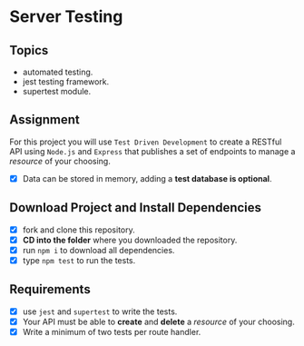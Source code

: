 # Server Testing

## Topics

- automated testing.
- jest testing framework.
- supertest module.

## Assignment

For this project you will use `Test Driven Development` to create a RESTful API using `Node.js` and `Express` that publishes a set of endpoints to manage a _resource_ of your choosing.

- [x] Data can be stored in memory, adding a **test database is optional**.

## Download Project and Install Dependencies

- [x] fork and clone this repository.
- [x] **CD into the folder** where you downloaded the repository.
- [x] run `npm i` to download all dependencies.
- [x] type `npm test` to run the tests.

## Requirements

- [x] use `jest` and `supertest` to write the tests.
- [x] Your API must be able to **create** and **delete** a _resource_ of your choosing.
- [x] Write a minimum of two tests per route handler.
